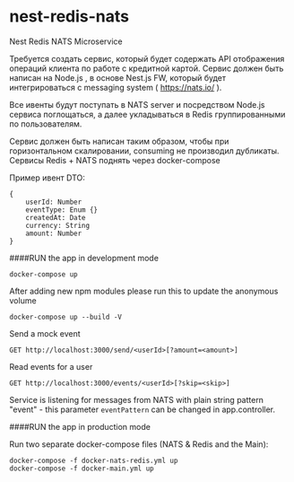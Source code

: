 # nest-redis-nats
Nest Redis NATS Microservice


Требуется создать сервис, который будет содержать API отображения операций клиента по работе с кредитной картой.
Сервис должен быть написан на Node.js , в основе Nest.js FW, который будет интегрироваться с messaging system ( https://nats.io/ ).

Все ивенты будут поступать в NATS server и посредством Node.js сервиса поглощаться, а далее укладываться в Redis группированными по пользователям. 

Сервис должен быть написан таким образом, чтобы при горизонтальном скалировании, consuming не производил дубликаты. Сервисы Redis + NATS  поднять через docker-compose

Пример ивент DTO:

```
{
	userId: Number
	eventType: Enum {}
	createdAt: Date
	currency: String
	amount: Number
}
```


####RUN the app in development mode

```
docker-compose up
```

After adding new npm modules please run this to update the anonymous volume

```
docker-compose up --build -V
```

Send a mock event

```
GET http://localhost:3000/send/<userId>[?amount=<amount>]
```

Read events for a user

```
GET http://localhost:3000/events/<userId>[?skip=<skip>]
```

Service is listening for messages from NATS with plain string pattern "event" - this parameter `eventPattern` can be changed in app.controller.

####RUN the app in production mode

Run two separate docker-compose files (NATS & Redis and the Main):

```
docker-compose -f docker-nats-redis.yml up
docker-compose -f docker-main.yml up
```

